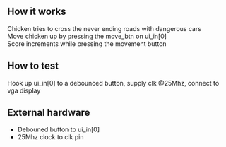 <!---

This file is used to generate your project datasheet. Please fill in the information below and delete any unused
sections.

You can also include images in this folder and reference them in the markdown. Each image must be less than
512 kb in size, and the combined size of all images must be less than 1 MB.
-->

## How it works

Chicken tries to cross the never ending roads with dangerous cars  
Move chicken up by pressing the move_btn on ui_in[0]  
Score increments while pressing the movement button  

## How to test

Hook up ui_in[0] to a debounced button, supply clk @25Mhz, connect to vga display  

## External hardware

- Debouned button to ui_in[0]  
- 25Mhz clock to clk pin
